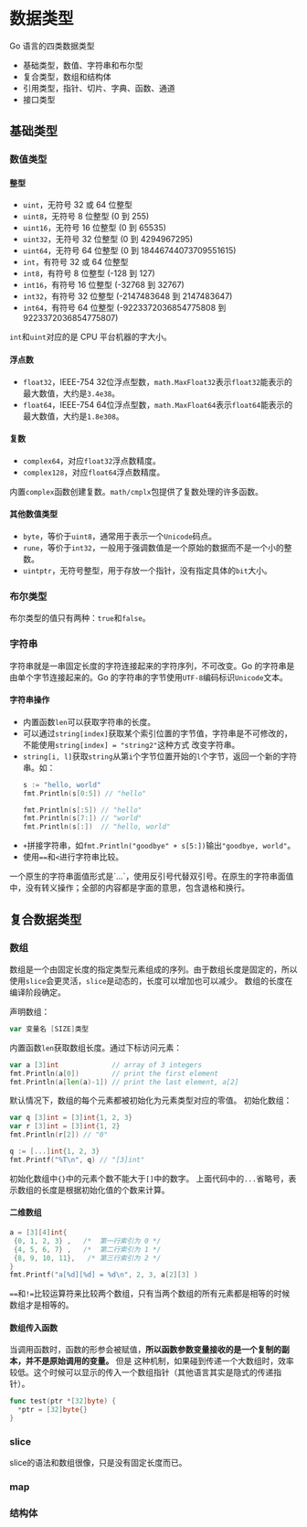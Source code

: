 # 数据类型
Go 语言的四类数据类型
- 基础类型，数值、字符串和布尔型
- 复合类型，数组和结构体
- 引用类型，指针、切片、字典、函数、通道
- 接口类型

## 基础类型
### 数值类型
#### 整型
- `uint`，无符号 32 或 64 位整型
- `uint8`，无符号 8 位整型 (0 到 255)
- `uint16`，无符号 16 位整型 (0 到 65535)
- `uint32`，无符号 32 位整型 (0 到 4294967295)
- `uint64`，无符号 64 位整型 (0 到 18446744073709551615)
- `int`，有符号 32 或 64 位整型
- `int8`，有符号 8 位整型 (-128 到 127)
- `int16`，有符号 16 位整型 (-32768 到 32767)
- `int32`，有符号 32 位整型 (-2147483648 到 2147483647)
- `int64`，有符号 64 位整型 (-9223372036854775808 到 9223372036854775807)

`int`和`uint`对应的是 CPU 平台机器的字大小。

#### 浮点数
- `float32`，IEEE-754 32位浮点型数，`math.MaxFloat32`表示`float32`能表示的最大数值，大约是`3.4e38`。
- `float64`，IEEE-754 64位浮点型数，`math.MaxFloat64`表示`float64`能表示的最大数值，大约是`1.8e308`。

#### 复数
- `complex64`，对应`float32`浮点数精度。
- `complex128`，对应`float64`浮点数精度。

内置`complex`函数创建复数。`math/cmplx`包提供了复数处理的许多函数。

#### 其他数值类型
- `byte`，等价于`uint8`，通常用于表示一个`Unicode`码点。
- `rune`，等价于`int32`，一般用于强调数值是一个原始的数据而不是一个小的整数。
- `uintptr`，无符号整型，用于存放一个指针，没有指定具体的`bit`大小。

### 布尔类型
布尔类型的值只有两种：`true`和`false`。

### 字符串
字符串就是一串固定长度的字符连接起来的字符序列，不可改变。Go 的字符串是由单个字节连接起来的。Go 的字符串的字节使用`UTF-8`编码标识`Unicode`文本。

#### 字符串操作
- 内置函数`len`可以获取字符串的长度。
- 可以通过`string[index]`获取某个索引位置的字节值，字符串是不可修改的，不能使用`string[index] = "string2"`这种方式
改变字符串。
- `string[i, l]`获取`string`从第`i`个字节位置开始的`l`个字节，返回一个新的字符串。如：
	```go
	s := "hello, world"
	fmt.Println(s[0:5]) // "hello"

	fmt.Println(s[:5]) // "hello"
  fmt.Println(s[7:]) // "world"
  fmt.Println(s[:])  // "hello, world"
	```
- `+`拼接字符串，如`fmt.Println("goodbye" + s[5:])`输出`"goodbye, world"`。
- 使用`==`和`<`进行字符串比较。

一个原生的字符串面值形式是\`...\`，使用反引号代替双引号。在原生的字符串面值中，没有转义操作；全部的内容都是字面的意思，包含退格和换行。

## 复合数据类型
### 数组
数组是一个由固定长度的指定类型元素组成的序列。由于数组长度是固定的，所以使用`slice`会更灵活，`slice`是动态的，长度可以增加也可以减少。
数组的长度在编译阶段确定。

声明数组：
```go
var 变量名 [SIZE]类型
```

内置函数`len`获取数组长度。通过下标访问元素：
```go
var a [3]int             // array of 3 integers
fmt.Println(a[0])        // print the first element
fmt.Println(a[len(a)-1]) // print the last element, a[2]
```
默认情况下，数组的每个元素都被初始化为元素类型对应的零值。
初始化数组：
```go
var q [3]int = [3]int{1, 2, 3}
var r [3]int = [3]int{1, 2}
fmt.Println(r[2]) // "0"

q := [...]int{1, 2, 3}
fmt.Printf("%T\n", q) // "[3]int"
```
初始化数组中`{}`中的元素个数不能大于`[]`中的数字。
上面代码中的`...`省略号，表示数组的长度是根据初始化值的个数来计算。

#### 二维数组
```go
a = [3][4]int{  
 {0, 1, 2, 3} ,   /*  第一行索引为 0 */
 {4, 5, 6, 7} ,   /*  第二行索引为 1 */
 {8, 9, 10, 11},   /* 第三行索引为 2 */
}
fmt.Printf("a[%d][%d] = %d\n", 2, 3, a[2][3] )
```

`==`和`!=`比较运算符来比较两个数组，只有当两个数组的所有元素都是相等的时候数组才是相等的。

#### 数组传入函数
当调用函数时，函数的形参会被赋值，**所以函数参数变量接收的是一个复制的副本，并不是原始调用的变量。** 但是
这种机制，如果碰到传递一个大数组时，效率较低。这个时候可以显示的传入一个数组指针（其他语言其实是隐式的传递指针）。
```go
func test(ptr *[32]byte) {
  *ptr = [32]byte{}
}
```

### slice
slice的语法和数组很像，只是没有固定长度而已。
### map
### 结构体